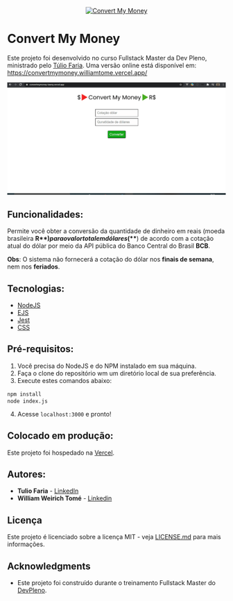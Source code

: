 <p align="center">
  <a href="https://convertmymoney-tawny.vercel.app/">
    <img src="https://github.com/williamtome/palpitebox/blob/master/public/logo.png?raw=true" alt="Convert My Money"/>
  </a>
</p>

# Convert My Money

Este projeto foi desenvolvido no curso Fullstack Master da Dev Pleno, ministrado pelo [Túlio Faria](https://tuliofaria.dev/). Uma versão online está disponível em: https://convertmymoney.williamtome.vercel.app/

![Preview](https://github.com/williamtome/convertmymoney/blob/master/convertmymoney.gif?raw=true)

## Funcionalidades:
Permite você obter a conversão da quantidade de dinheiro em reais (moeda brasileira **R$**) para o valor total em dólares (**$**) de acordo com a cotação atual do dólar por meio da API pública do Banco Central do Brasil **BCB**.

__Obs__: O sistema não fornecerá a cotação do dólar nos **finais de semana**, nem nos **feriados**.

## Tecnologias:

* [NodeJS](https://nodejs.org/en/)
* [EJS](https://ejs.co/)
* [Jest](https://jestjs.io/)
* [CSS](https://developer.mozilla.org/pt-BR/docs/Web/CSS)

## Pré-requisitos:

1. Você precisa do NodeJS e do NPM instalado em sua máquina.
2. Faça o clone do repositório wm um diretório local de sua preferência.
3. Execute estes comandos abaixo:
```
npm install
node index.js
```
4. Acesse <code>localhost:3000</code> e pronto!

## Colocado em produção:

Este projeto foi hospedado na [Vercel]('https://vercel.com).

## Autores:

* **Tulio Faria** - [LinkedIn](https://www.linkedin.com/in/tuliofaria/)
* **William Weirich Tomé** - [Linkedin](https://www.linkedin.com/in/williamtome/)

## Licença

Este projeto é licenciado sobre a licença MIT - veja [LICENSE.md](LICENSE.md) para mais informações.

## Acknowledgments

* Este projeto foi construído durante o treinamento Fullstack Master do [DevPleno](https://devpleno.com).
